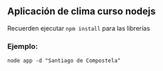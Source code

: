 ## Aplicación de clima curso nodejs

Recuerden ejecutar ```npm install``` para las librerías

### Ejemplo: 
 ```node app -d "Santiago de Compostela" ```
 